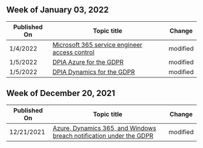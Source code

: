<!-- This file is generated automatically each week. Changes made to this file will be overwritten.-->



## Week of January 03, 2022


| Published On |Topic title | Change |
|------|------------|--------|
| 1/4/2022 | [Microsoft 365 service engineer access control](/compliance/assurance/assurance-microsoft-365-service-engineer-access-control) | modified |
| 1/5/2022 | [DPIA Azure for the GDPR](/compliance/regulatory/gdpr-dpia-azure) | modified |
| 1/5/2022 | [DPIA Dynamics for the GDPR](/compliance/regulatory/gdpr-dpia-dynamics) | modified |


## Week of December 20, 2021


| Published On |Topic title | Change |
|------|------------|--------|
| 12/21/2021 | [Azure, Dynamics 365, and Windows breach notification under the GDPR](/compliance/regulatory/gdpr-breach-azure-dynamics-windows) | modified |
